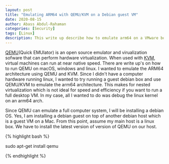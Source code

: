 ```yaml
---
layout: post
title: "Emulating ARM64 with QEMU/KVM on a Debian guest VM"
date: 2020-08-15
author: Abass Abdul-Rahaman
categories: [Security]
tags: [Linux]
description: This write up describe how to emulate arm64 on a VMware box.
---
```


[QEMU]:https://en.wikipedia.org/wiki/QEMU
[KVM]:https://en.wikipedia.org/wiki/Kernel-based_Virtual_Machine

[QEMU](Quick EMUlator) is an open source emulator and virualization sofware that can perform hardware virtualization. 
When used with [KVM], virtual machines can run at near native speed. There are write up's on how to run QEMU on macOS, windows and linux.
I wanted to emulate the ARM64 architecture using QEMU and KVM. Since I didn't have a computer hardware running linux, I wanted to try running a 
guest debian box and use QEMU/KVM to emulate the arm64 architecture. This makes for nested virtualization which is not ideal for speed and efficiency if you want 
to run a full desktop VM. In my case, all I wanted to do was debug the linux kernel on an arm64 arch.

<!--more-->

Since QEMU can emulate a full computer system, I will be installing a debian OS. 
Yes, I am installing a debian guest on top of another debian host which is a guest VM on a Mac. 
From this point, assume my main host is a linux box. We have to install the latest version of version of QEMU on our host.

{% highlight bash %}

 sudo apt-get install qemu
 
 {% endhighlight %}
